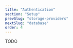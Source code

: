 ```yaml
---
title: "Authentication"
section: "Setup"
prevSlug: "storage-providers"
nextSlug: "database"
order: 4
---
```


TODO
